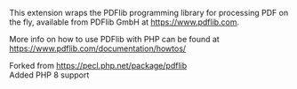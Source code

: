This extension wraps the PDFlib programming library
for processing PDF on the fly, available from PDFlib GmbH
at https://www.pdflib.com.

More info on how to use PDFlib with PHP can be found at
https://www.pdflib.com/documentation/howtos/

Forked from https://pecl.php.net/package/pdflib  
Added PHP 8 support
